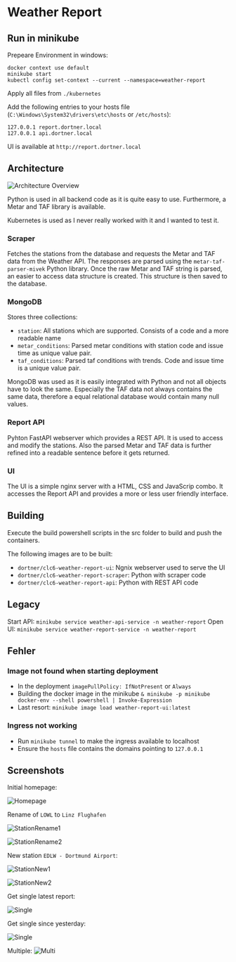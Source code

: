 # Weather Report
## Run in minikube
Prepeare Environment in windows:

```
docker context use default
minikube start
kubectl config set-context --current --namespace=weather-report
```

Apply all files from `./kubernetes`

Add the following entries to your hosts file (`C:\Windows\System32\drivers\etc\hosts` or `/etc/hosts`):

```
127.0.0.1 report.dortner.local
127.0.0.1 api.dortner.local
```

UI is available at `http://report.dortner.local`

## Architecture
![Architecture Overview](./images/Overview.png)

Python is used in all backend code as it is quite easy to use. Furthermore, a Metar and TAF library is available.

Kubernetes is used as I never really worked with it and I wanted to test it.

### Scraper
Fetches the stations from the database and requests the Metar and TAF data from the Weather API. The responses are parsed using the `metar-taf-parser-mivek` Python library. Once the raw Metar and TAF string is parsed, an easier to access data structure is created. This structure is then saved to the database.

### MongoDB
Stores three collections:
- `station`: All stations which are supported. Consists of a code and a more readable name
- `metar_conditions`: Parsed metar conditions with station code and issue time as unique value pair.
- `taf_conditions`: Parsed taf conditions with trends. Code and issue time is a unique value pair.

MongoDB was used as it is easily integrated with Python and not all objects have to look the same. Especially the TAF data not always contains the same data, therefore a equal relational database would contain many null values.

### Report API
Pyhton FastAPI webserver which provides a REST API. It is used to access and modify the stations. Also the parsed Metar and TAF data is further refined into a readable sentence before it gets returned.  

### UI
The UI is a simple nginx server with a HTML, CSS and JavaScrip combo. It accesses the Report API and provides a more or less user friendly interface.

## Building
Execute the build powershell scripts in the src folder to build and push the containers.

The following images are to be built:
- `dortner/clc6-weather-report-ui`: Ngnix webserver used to serve the UI
- `dortner/clc6-weather-report-scraper`: Python with scraper code
- `dortner/clc6-weather-report-api`: Python with REST API code

## Legacy
Start API: `minikube service weather-api-service -n weather-report`
Open UI: `minikube service weather-report-service -n weather-report`

## Fehler
### Image not found when starting deployment

- In the deployment `imagePullPolicy: IfNotPresent` or `Always`
- Building the docker image in the minikube `& minikube -p minikube docker-env --shell powershell | Invoke-Expression`
- Last resort: `minikube image load weather-report-ui:latest`

### Ingress not working
- Run `minikube tunnel` to make the ingress available to localhost
- Ensure the `hosts` file contains the domains pointing to `127.0.0.1`

## Screenshots
Initial homepage:

![Homepage](./images/Website.png)

Rename of `LOWL` to `Linz Flughafen`

![StationRename1](./images/StationRename1.png)

![StationRename2](./images/StationRename2.png)

New station `EDLW - Dortmund Airport`:

![StationNew1](./images/StationNew1.png)

![StationNew2](./images/StationNew2.png)

Get single latest report:

![Single](./images/Single1.png)

Get single since yesterday:

![Single](./images/SingleYester.png)

Multiple: 
![Multi](./images/Multi1.png)
